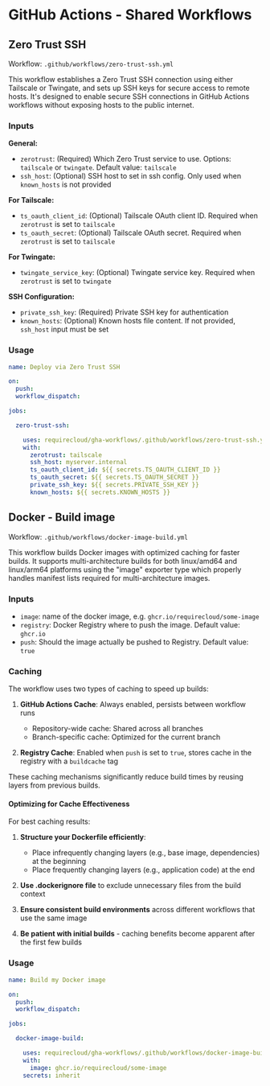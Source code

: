 # GitHub Actions - Shared Workflows

## Zero Trust SSH

Workflow: `.github/workflows/zero-trust-ssh.yml`

This workflow establishes a Zero Trust SSH connection using either Tailscale or Twingate, and sets up SSH keys for secure access to remote hosts. It's designed to enable secure SSH connections in GitHub Actions workflows without exposing hosts to the public internet.

### Inputs

**General:**
- `zerotrust`: (Required) Which Zero Trust service to use. Options: `tailscale` or `twingate`. Default value: `tailscale`
- `ssh_host`: (Optional) SSH host to set in ssh config. Only used when `known_hosts` is not provided

**For Tailscale:**
- `ts_oauth_client_id`: (Optional) Tailscale OAuth client ID. Required when `zerotrust` is set to `tailscale`
- `ts_oauth_secret`: (Optional) Tailscale OAuth secret. Required when `zerotrust` is set to `tailscale`

**For Twingate:**
- `twingate_service_key`: (Optional) Twingate service key. Required when `zerotrust` is set to `twingate`

**SSH Configuration:**
- `private_ssh_key`: (Required) Private SSH key for authentication
- `known_hosts`: (Optional) Known hosts file content. If not provided, `ssh_host` input must be set

### Usage

```yaml
name: Deploy via Zero Trust SSH

on:
  push:
  workflow_dispatch:

jobs:

  zero-trust-ssh:

    uses: requirecloud/gha-workflows/.github/workflows/zero-trust-ssh.yml@main
    with:
      zerotrust: tailscale
      ssh_host: myserver.internal
      ts_oauth_client_id: ${{ secrets.TS_OAUTH_CLIENT_ID }}
      ts_oauth_secret: ${{ secrets.TS_OAUTH_SECRET }}
      private_ssh_key: ${{ secrets.PRIVATE_SSH_KEY }}
      known_hosts: ${{ secrets.KNOWN_HOSTS }}
```

## Docker - Build image

Workflow: `.github/workflows/docker-image-build.yml`

This workflow builds Docker images with optimized caching for faster builds. It supports multi-architecture builds for both linux/amd64 and linux/arm64 platforms using the "image" exporter type which properly handles manifest lists required for multi-architecture images.

### Inputs

- `image`: name of the docker image, e.g. `ghcr.io/requirecloud/some-image`
- `registry`: Docker Registry where to push the image. Default value: `ghcr.io`
- `push`: Should the image actually be pushed to Registry. Default value: `true`

### Caching

The workflow uses two types of caching to speed up builds:

1. **GitHub Actions Cache**: Always enabled, persists between workflow runs
   - Repository-wide cache: Shared across all branches
   - Branch-specific cache: Optimized for the current branch

2. **Registry Cache**: Enabled when `push` is set to `true`, stores cache in the registry with a `buildcache` tag

These caching mechanisms significantly reduce build times by reusing layers from previous builds.

#### Optimizing for Cache Effectiveness

For best caching results:

1. **Structure your Dockerfile efficiently**:
   - Place infrequently changing layers (e.g., base image, dependencies) at the beginning
   - Place frequently changing layers (e.g., application code) at the end

2. **Use .dockerignore file** to exclude unnecessary files from the build context

3. **Ensure consistent build environments** across different workflows that use the same image

4. **Be patient with initial builds** - caching benefits become apparent after the first few builds

### Usage

```yaml
name: Build my Docker image

on:
  push:
  workflow_dispatch:

jobs:

  docker-image-build:

    uses: requirecloud/gha-workflows/.github/workflows/docker-image-build.yml@main
    with:
      image: ghcr.io/requirecloud/some-image
    secrets: inherit
```
